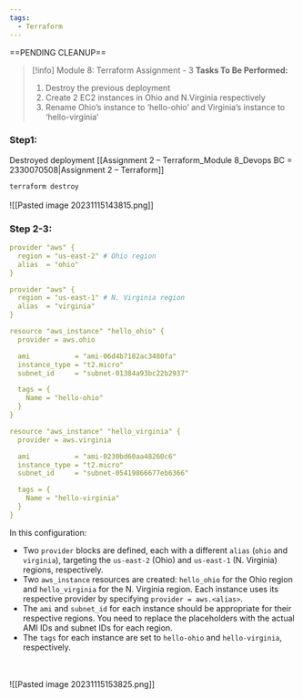 ```yaml
---
tags:
  - Terraform
---
```

==PENDING CLEANUP==
> [!info] Module 8: Terraform Assignment - 3
> **Tasks To Be Performed:** 
> 1. Destroy the previous deployment 
> 2. Create 2 EC2 instances in Ohio and N.Virginia respectively 
> 3. Rename Ohio’s instance to ‘hello-ohio’ and Virginia’s instance to ‘hello-virginia’

### Step1:

Destroyed deployment [[Assignment 2 – Terraform_Module 8_Devops BC = 2330070508|Assignment 2 – Terraform]]

`terraform destroy`
<br><br>![[Pasted image 20231115143815.png]]

### Step 2-3:

```yaml
provider "aws" {
  region = "us-east-2" # Ohio region
  alias  = "ohio"
}

provider "aws" {
  region = "us-east-1" # N. Virginia region
  alias  = "virginia"
}

resource "aws_instance" "hello_ohio" {
  provider = aws.ohio

  ami           = "ami-06d4b7182ac3480fa"
  instance_type = "t2.micro"
  subnet_id     = "subnet-01384a93bc22b2937" 

  tags = {
    Name = "hello-ohio"
  }
}

resource "aws_instance" "hello_virginia" {
  provider = aws.virginia

  ami           = "ami-0230bd60aa48260c6"
  instance_type = "t2.micro"
  subnet_id     = "subnet-05419866677eb6366"

  tags = {
    Name = "hello-virginia"
  }
}
```

In this configuration:

- Two `provider` blocks are defined, each with a different `alias` (`ohio` and `virginia`), targeting the `us-east-2` (Ohio) and `us-east-1` (N. Virginia) regions, respectively.
- Two `aws_instance` resources are created: `hello_ohio` for the Ohio region and `hello_virginia` for the N. Virginia region. Each instance uses its respective provider by specifying `provider = aws.<alias>`.
- The `ami` and `subnet_id` for each instance should be appropriate for their respective regions. You need to replace the placeholders with the actual AMI IDs and subnet IDs for each region.
- The `tags` for each instance are set to `hello-ohio` and `hello-virginia`, respectively.

<br><br>![[Pasted image 20231115153825.png]]

